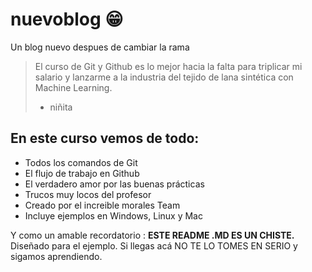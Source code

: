 # nuevoblog 😁
Un blog nuevo despues de cambiar la rama
>El curso de Git y Github es lo mejor hacia la falta para triplicar mi salario y lanzarme a la industria del tejido de lana sintética con Machine Learning.
> - niñita

## En este curso vemos de todo:
* Todos los comandos de Git
* El flujo de trabajo en Github
* El verdadero amor por las buenas prácticas
* Trucos muy locos del profesor
* Creado por el increible morales Team
* Incluye ejemplos en Windows, Linux y Mac

Y como un amable recordatorio : **ESTE README .MD ES UN CHISTE.** Diseñado para el ejemplo. Si llegas acá NO TE LO TOMES EN SERIO y sigamos aprendiendo.